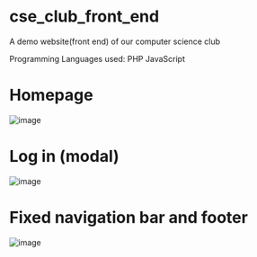 # cse_club_front_end
A demo website(front end)  of our computer science club 

Programming Languages used:
PHP
JavaScript

# Homepage
![image](https://user-images.githubusercontent.com/52566550/127547896-ebb8a2f9-ba51-43a3-8399-eb9a7b535468.png)

# Log in (modal)
![image](https://user-images.githubusercontent.com/52566550/127546983-c5380d7e-1b63-4532-8d9b-a271a499fa88.png)

# Fixed navigation bar and footer
![image](https://user-images.githubusercontent.com/52566550/127547711-a839eb7e-e245-4ebf-97d1-abc998338006.png)

